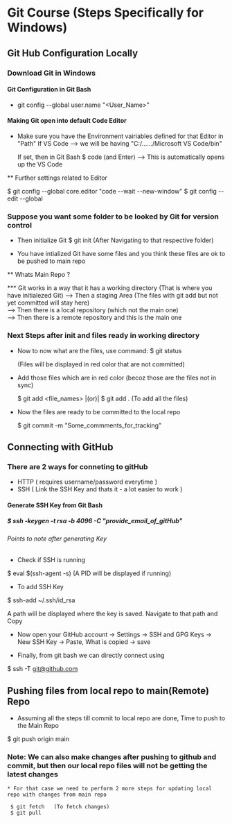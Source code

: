# Git Course (Steps Specifically for Windows)

## Git Hub Configuration Locally

### Download Git in Windows

#### Git Configuration in Git Bash

* git config --global user.name "<User_Name>"

#### Making Git open into default Code Editor

* Make sure you have the Environment vairiables defined for that Editor in "Path"
  If VS Code --> we will be having "C:/....../Microsoft VS Code/bin"
  
  If set, then in Git Bash 
  $ code (and Enter) --> This is automatically opens up the VS Code
  
** Further settings related to Editor

   $ git config --global core.editor "code --wait --new-window"
   $ git config --edit --global
   
### Suppose you want some folder to be looked by Git for version control

* Then initialize Git 
  $ git init  (After Navigating to that respective folder)
  
* You have intialized Git have some files and you think these files are ok to be pushed to main repo

** Whats Main Repo ? 

*** Git works in a way that it has a working directory (That is where you have initialezed Git) 
    --> Then a staging Area (The files with git add but not yet committed will stay here)  
    --> Then there is a local repository (which not the main one)  
    --> Then there is a remote repository and this is the main one   
    
### Next Steps after init and files ready in working directory

* Now to now what are the files, use command:
  $ git status
  
  (Files will be displayed in red color that are not committed)
  
* Add those files which are in red color (becoz those are the files not in sync)
  
  $ git add <file_names>  |(or)|  $ git add .    (To add all the files)
  
* Now the files are ready to be committed to the local repo

  $ git commit -m "Some_commments_for_tracking"
  
## Connecting with GitHub 

### There are 2 ways for conneting to gitHub

* HTTP ( requires username/password everytime )
* SSH ( Link the SSH Key and thats it - a lot easier to work )

#### Generate SSH Key from Git Bash

##### $ ssh -keygen -t rsa -b 4096 -C "provide_email_of_gitHub"

###### Points to note after generating Key

* Check if SSH is running 

$ eval $(ssh-agent -s)   (A PID will be displayed if running)

* To add SSH Key

$ ssh-add ~/.ssh/id_rsa

A path will be displayed where the key is saved. Navigate to that path and Copy

* Now open your GitHub account -> Settings -> SSH and GPG Keys -> New SSH Key -> Paste, What is copied -> save

* Finally, from git bash we can directly connect using 

$ ssh -T git@github.com

## Pushing files from local repo to main(Remote) Repo

* Assuming all the steps till commit to local repo are done, Time to push to the Main Repo

$ git push origin main

### Note: We can also make changes after pushing to github and commit, but then our local repo files will not be getting the latest changes

    * For that case we need to perform 2 more steps for updating local repo with changes from main repo
     
     $ git fetch   (To fetch changes)
     $ git pull 
     
     





  
